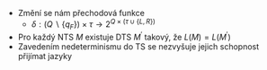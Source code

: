 - Změní se nám přechodová funkce
	- $\delta : (Q \; \backslash \; \{q_{F}\}) \times \tau \rightarrow 2^{Q \times (\tau \cup \{L,R\})}$
- Pro každý NTS *M* existuje DTS $M^{'}$ takový, že $L(M) = L(M^{'})$
- Zavedením nedeterminismu do TS se nezvyšuje jejich schopnost přijímat jazyky 